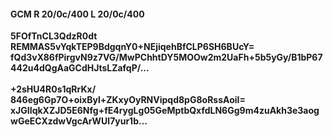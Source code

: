 #### GCM R 20/0c/400 L 20/0c/400
**5FOfTnCL3QdzR0dt**<br/>**REMMAS5vYqkTEP9BdgqnY0+NEjiqehBfCLP6SH6BUcY=**<br/>**fQd3vX86fPirgvN9z7VG/MwPChhtDY5MOOw2m2UaFh+5b5yGy/B1bP67442u4dQgAaGCdHJtsLZafqP/...**<br/><br/>
**+2sHU4R0s1qRrKx/**<br/>**846eg6Gp7O+oixByl+ZKxyOyRNVipqd8pG8oRssAoiI=**<br/>**xJGIIqkXZJD5E6Nfg+fE4rygLg05GeMptbQxfdLN6Gg9m4zuAkh3e3aogwGeECXzdwVgcArWUl7yur1b...**
